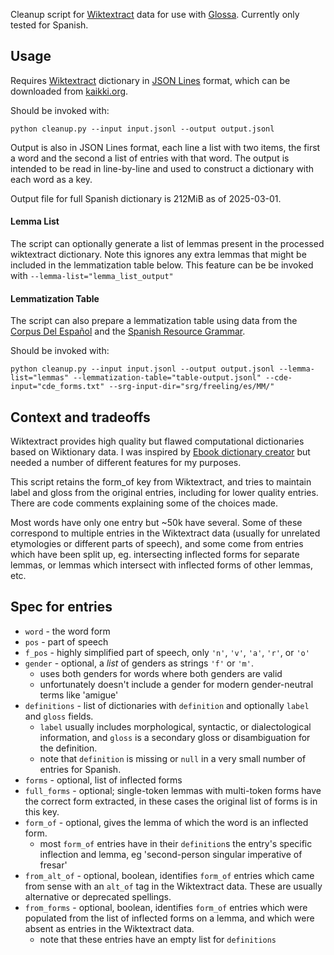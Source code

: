Cleanup script for [Wiktextract](https://github.com/tatuylonen/wiktextract) data for use with [Glossa](https://glossa.app/). Currently only tested for Spanish.
## Usage
Requires [Wiktextract](https://github.com/tatuylonen/wiktextract) dictionary in [JSON Lines](https://jsonlines.org/) format, which can be downloaded from [kaikki.org](https://kaikki.org/).

Should be invoked with:
```
python cleanup.py --input input.jsonl --output output.jsonl
```
Output is also in JSON Lines format, each line a list with two items, the first a word and the second a list of entries with that word. The output is intended to be read in line-by-line and used to construct a dictionary with each word as a key.

Output file for full Spanish dictionary is 212MiB as of 2025-03-01.

#### Lemma List
The script can optionally generate a list of lemmas present in the processed wiktextract dictionary. Note this ignores any extra lemmas that might be included in the lemmatization table below. This feature can be be invoked with `--lemma-list="lemma_list_output"` 

#### Lemmatization Table
The script can also prepare a lemmatization table using data from the [Corpus Del Español](https://www.corpusdelespanol.org/) and the [Spanish Resource Grammar](https://web.archive.org/web/20100618195532/http://www.upf.edu/pdi/iula/montserrat.marimon/srg.html).

Should be invoked with:
```
python cleanup.py --input input.jsonl --output output.jsonl --lemma-list="lemmas" --lemmatization-table="table-output.jsonl" --cde-input="cde_forms.txt" --srg-input-dir="srg/freeling/es/MM/"
```

## Context and tradeoffs
Wiktextract provides high quality but flawed computational dictionaries based on Wiktionary data. I was inspired by [Ebook dictionary creator](https://github.com/Vuizur/ebook_dictionary_creator) but needed a number of different features for my purposes. 

This script retains the form_of key from Wiktextract, and tries to maintain label and gloss from the original entries, including for lower quality entries. There are code comments explaining some of the choices made.

Most words have only one entry but ~50k have several. Some of these correspond to multiple entries in the Wiktextract data (usually for unrelated etymologies or different parts of speech), and some come from entries which have been split up, eg. intersecting inflected forms for separate lemmas, or lemmas which intersect with inflected forms of other lemmas, etc.

## Spec for entries
- `word` - the word form
- `pos` - part of speech
- `f_pos` - highly simplified part of speech, only `'n'`, `'v'`, `'a'`, `'r'`, or `'o'`
- `gender` - optional, a *list* of genders as strings `'f'` or `'m'`. 
    - uses both genders for words where both genders are valid
    - unfortunately doesn't include a gender for modern gender-neutral terms like 'amigue'
- `definitions` - list of dictionaries with `definition` and optionally `label` and `gloss` fields. 
    - `label` usually includes morphological, syntactic, or dialectological information, and `gloss` is a secondary gloss or disambiguation for the definition.
    - note that `definition` is missing or `null` in a very small number of entries for Spanish.
- `forms` - optional, list of inflected forms
- `full_forms` - optional; single-token lemmas with multi-token forms have the correct form extracted, in these cases the original list of forms is in this key.
- `form_of` - optional, gives the lemma of which the word is an inflected form.
	- most `form_of` entries have in their `definition`s the entry's specific inflection and lemma, eg 'second-person singular imperative of fresar'
- `from_alt_of` - optional, boolean, identifies `form_of` entries which came from sense with an `alt_of` tag in the Wiktextract data. These are usually alternative or deprecated spellings.
- `from_forms` - optional, boolean, identifies `form_of` entries which were populated from the list of inflected forms on a lemma, and which were absent as entries in the Wiktextract data.
    - note that these entries have an empty list for `definitions`
